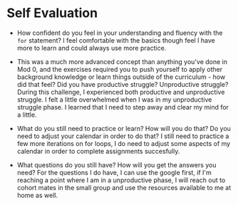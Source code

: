 # Self Evaluation

- How confident do you feel in your understanding and fluency with the `for` statement?
I feel comfortable with the basics though feel I have more to learn and could always use more practice.

- This was a much more advanced concept than anything you've done in Mod 0, and the exercises required you to push yourself to apply other background knowledge or learn things outside of the curriculum - how did that feel? Did you have productive struggle? Unproductive struggle?
During this challenge, I experienced both productive and unproductive struggle. I felt a little overwhelmed when I was in my unproductive struggle phase. I learned that I need to step away and clear my mind for a little.

- What do you still need to practice or learn? How will you do that? Do you need to adjust your calendar in order to do that?
I still need to practice a few more iterations on for loops, I do need to adjust some aspects of my calendar in order to complete assignments succesfully.

- What questions do you still have? How will you get the answers you need?
For the questions I do have, I can use the google first, if I'm reaching a point where I am in a unproductive phase, I will reach out to cohort mates in the small group and use the resources available to me at home as well. 